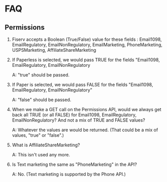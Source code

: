 # FAQ

## Permissions

1. Fiserv accepts a Boolean (True/False) value for these fields : Email1098, EmailRegulatory, EmailNonRegulatory, EmailMarketing, PhoneMarketing, USPSMarketing, AffiliateShareMarketing
  1. If Paperless is selected, we would pass TRUE for the fields "Email1098, EmailRegulatory, EmailNonRegulatory
    
      A: "true" should be passed.
  
  2. If Paper is selected, we would pass FALSE for the fields \"Email1098, EmailRegulatory, EmailNonRegulatory"
    
      A: "false" should be passed.
  
  3. When we make a GET call on the Permissions API, would we always get back all TRUE (or all FALSE) for Email1098, EmailRegulatory, EmailNonRegulatory? And not a mix of TRUE and FALSE values?
    
      A:  Whatever the values are would be returned.  (That could be a mix of values, "true" or "false".)

2. What is AffiliateShareMarketing?
  
    A: This isn't used any more.
  
3. Is Text marketing the same as "PhoneMarketing" in the API?
  
    A: No. (Text marketing is supported by the Phone API.)

